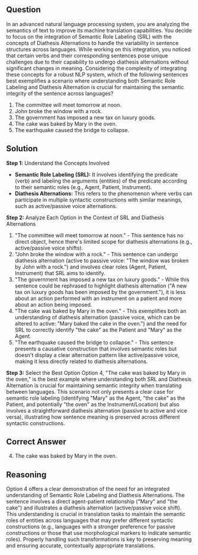 ## Question
In an advanced natural language processing system, you are analyzing the semantics of text to improve its machine translation capabilities. You decide to focus on the integration of Semantic Role Labeling (SRL) with the concepts of Diathesis Alternations to handle the variability in sentence structures across languages. While working on this integration, you noticed that certain verbs and their corresponding sentences pose unique challenges due to their capability to undergo diathesis alternations without significant changes in meaning. Considering the complexity of integrating these concepts for a robust NLP system, which of the following sentences best exemplifies a scenario where understanding both Semantic Role Labeling and Diathesis Alternation is crucial for maintaining the semantic integrity of the sentence across languages?

1. The committee will meet tomorrow at noon.
2. John broke the window with a rock.
3. The government has imposed a new tax on luxury goods.
4. The cake was baked by Mary in the oven.
5. The earthquake caused the bridge to collapse.

## Solution

**Step 1:** Understand the Concepts Involved
- **Semantic Role Labeling (SRL):** It involves identifying the predicate (verb) and labeling the arguments (entities) of the predicate according to their semantic roles (e.g., Agent, Patient, Instrument).
- **Diathesis Alternations:** This refers to the phenomenon where verbs can participate in multiple syntactic constructions with similar meanings, such as active/passive voice alternations. 

**Step 2:** Analyze Each Option in the Context of SRL and Diathesis Alternations
1. "The committee will meet tomorrow at noon." - This sentence has no direct object, hence there's limited scope for diathesis alternations (e.g., active/passive voice shifts).
2. "John broke the window with a rock." - This sentence can undergo diathesis alternation (active to passive voice: "The window was broken by John with a rock.") and involves clear roles (Agent, Patient, Instrument) that SRL aims to identify.
3. "The government has imposed a new tax on luxury goods." - While this sentence could be rephrased to highlight diathesis alternation ("A new tax on luxury goods has been imposed by the government."), it is less about an action performed with an instrument on a patient and more about an action being imposed.
4. "The cake was baked by Mary in the oven." - This exemplifies both an understanding of diathesis alternation (passive voice, which can be altered to active: "Mary baked the cake in the oven.") and the need for SRL to correctly identify "the cake" as the Patient and "Mary" as the Agent.
5. "The earthquake caused the bridge to collapse." - This sentence presents a causative construction that involves semantic roles but doesn't display a clear alternation pattern like active/passive voice, making it less directly related to diathesis alternations.

**Step 3:** Select the Best Option
Option 4, "The cake was baked by Mary in the oven," is the best example where understanding both SRL and Diathesis Alternation is crucial for maintaining semantic integrity when translating between languages. This scenario not only presents a clear case for semantic role labeling (identifying "Mary" as the Agent, "the cake" as the Patient, and potentially "the oven" as the Instrument/Location) but also involves a straightforward diathesis alternation (passive to active and vice versa), illustrating how sentence meaning is preserved across different syntactic constructions.

## Correct Answer
4. The cake was baked by Mary in the oven.

## Reasoning
Option 4 offers a clear demonstration of the need for an integrated understanding of Semantic Role Labeling and Diathesis Alternations. The sentence involves a direct agent-patient relationship ("Mary" and "the cake") and illustrates a diathesis alternation (active/passive voice shift). This understanding is crucial in translation tasks to maintain the semantic roles of entities across languages that may prefer different syntactic constructions (e.g., languages with a stronger preference for passive constructions or those that use morphological markers to indicate semantic roles). Properly handling such transformations is key to preserving meaning and ensuring accurate, contextually appropriate translations.